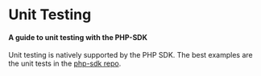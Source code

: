 # Unit Testing

#### A guide to unit testing with the PHP-SDK

Unit testing is natively supported by the PHP SDK. The best examples are the unit tests in
the [php-sdk repo](https://github.com/dapr/php-sdk/tree/main/tests).
